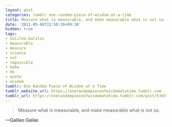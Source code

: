 ```yaml
---
layout: post
categories: tumblr one-random-piece-of-wisdom-at-a-time
title: Measure what is measurable, and make measurable what is not so.
date: '2011-05-08T22:50:20+09:30'
hidden: true
tags:
- Galileo-Galilei
- measurable
- measure
- science
- not
- impossible
- make
- do
- quote
- wisdom
tumblr: One Random Piece of Wisdom at a Time
tumblr_website_url: https://onerandompieceofwisdomatatime.tumblr.com
tumblr_url: https://onerandompieceofwisdomatatime.tumblr.com/post/5303176355/measure-what-is-measurable-and-make-measurable
---
```

> Measure what is measurable, and make measurable what is not so.

—Galileo Galilei
